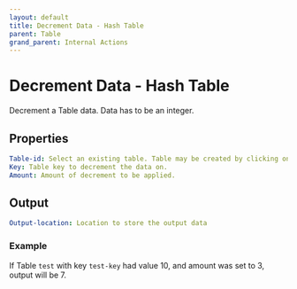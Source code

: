 ```yaml
---
layout: default
title: Decrement Data - Hash Table
parent: Table
grand_parent: Internal Actions
---
```

# Decrement Data - Hash Table
Decrement a Table data. Data has to be an integer.

## Properties
```yaml
Table-id: Select an existing table. Table may be created by clicking on Table navigation on the left.
Key: Table key to decrement the data on.
Amount: Amount of decrement to be applied.
```

## Output
```yaml
Output-location: Location to store the output data
```

### Example
If Table `test` with key `test-key` had value 10, and amount was set to 3, output will be 7.
